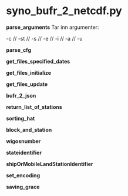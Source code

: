 # syno_bufr_2_netcdf.py

**parse_arguments**
Tar inn argumenter:

-c // -st // -s // -e // -i // -a // -u

**parse_cfg**

**get_files_specified_dates**

**get_files_initialize**

**get_files_update**

**bufr_2_json**

**return_list_of_stations**

**sorting_hat**

**block_and_station**

**wigosnumber**

**stateidentifier**

**shipOrMobileLandStationIdentifier**

**set_encoding**

**saving_grace**

